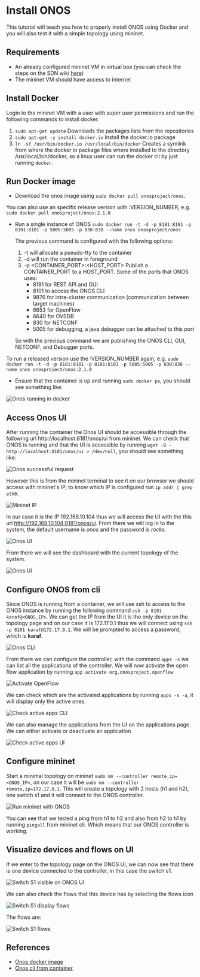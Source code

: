 # Install ONOS

This tutorial will teach you how to properly install ONOS using Docker and you will also test it with a simple topology using mininet.

## Requirements
- An already configured mininet VM in virtual box (you can check the steps on the SDN wiki [here](http://sdn.wikidot.com/setting-up))
- The mininet VM should have access to internet

## Install Docker
Login to the mininet VM with a user with super user permissions and run the following commands to install docker.
1. `sudo apt-get update` Downloads the packages lists from the repositories
1. `sudo apt-get -y install docker.io` Install the docker.io package
1. `ln -sf /usr/bin/docker.io /usr/local/bin/docker` Creates a symlink from where the docker io package files where installed to the directory /usr/local/bin/docker, so a linux user can run the docker cli by just running `docker`.

## Run Docker image
- Download the onos image using  `sudo docker pull onosproject/onos`.

You can also use an specific release version with :VERSION_NUMBER, e.g. `sudo docker pull onosproject/onos:2.1.0`
- Run a single instance of ONOS
`sudo docker run -t -d -p 8181:8181 -p 8101:8101 -p 5005:5005 -p 830:830 --name onos onosproject/onos`

    The previous command is configured with the following options:
    1. -t will allocate a pseudo-tty to the container
    1. -d will run the container in foreground 
    1. -p <CONTAINER_PORT>:<HOST_PORT> Publish a CONTAINER_PORT to a HOST_PORT. Some of the ports that ONOS uses:
        - 8181    for REST API and GUI
        - 8101    to access the ONOS CLI
        - 9876    for intra-cluster communication (communication between target machines)
        - 6653    for OpenFlow
        - 6640    for OVSDB
        - 830     for NETCONF 
        - 5005    for debugging, a java debugger can be attached to this port
    
    So with the previous command we are publishing the ONOS CLI, GUI, NETCONF, and Debugger ports.

To run a released version use the :VERSION_NUMBER again, e.g. `sudo docker run -t -d -p 8181:8181 -p 8101:8101 -p 5005:5005 -p 830:830 --name onos onosproject/onos:2.1.0`

- Ensure that the container is up and running `sudo docker ps`, you should see something like:

![Onos running in docker](./res/install/onos_running.png)

## Access Onos UI

After running the container the Onos UI should be accessible through the following url http://localhost:8181/onos/ui from mininet. We can check that ONOS is running and that the UI is accessible by running `wget -O - http://localhost:8181/onos/ui > /dev/null`, you should see something like:

![Onos successful request](./res/install/onos_request.png)

However this is from the mininet terminal to see it on our browser we should access with mininet's IP, to know which IP is configured run `ip addr | grep eth0`. 

![Mininet IP](./res/install/mininet_ip.png)

In our case it is the IP 192.168.10.104 thus we will access the UI with the this url http://192.168.10.104:8181/onos/ui. From there we will log in to the system, the default username is _onos_ and the password is _rocks_.

![Onos UI](./res/install/onos_ui.png)

From there we will see the dashboard with the current topology of the system.

![Onos UI](./res/install/onos_ui_logged.png)

## Configure ONOS from cli
Since ONOS is running from a container, we will use ssh to access to the ONOS instance by running the following command `ssh -p 8101 karaf@<ONOS_IP>`. We can get the IP from the UI it is the only device on the topology page and on our case it is 172.17.0.1 thus we will connect using `ssh -p 8101 karaf@172.17.0.1`. We will be prompted to access a password, which is **karaf**.

![Onos CLI](./res/install/onos_cli.png)

From there we can configure the controller, with the command `apps -s` we can list all the applications of the controller. We will now activate the open flow application by running `app activate org.onosproject.openflow`

![Activate OpenFlow](./res/install/activate_openflow.png)

We can check which are the activated applications by running `apps -s -a`, it will display only the active ones.

![Check active apps CLI](./res/install/check_active_apps.png)

We can also manage the applications from the UI on the applications page. We can either activate or deactivate an application

![Check active apps UI](./res/install/apps_on_ui.png)

## Configure mininet
Start a minimal topology on mininet `sudo mn --controller remote,ip=<ONOS_IP>`, on our case it will be `sudo mn --controller remote,ip=172.17.0.1`. This will create a topology with 2 hosts (h1 and h2), one switch s1 and it will connect to the ONOS controller.

![Run mininet with ONOS](./res/install/mininet_with_onos.png)

You can see that we tested a ping from h1 to h2 and also from h2 to h1 by running `pingall` from mininet cli. Which means that our ONOS controller is working.

## Visualize devices and flows on UI

If we enter to the topology page on the ONOS UI, we can now see that there is one device connected to the controller, in this case the switch s1.

![Switch S1 visible on ONOS UI](./res/install/one_switch.png)

We can also check the flows that this device has by selecting the flows icon

![Switch S1 display flows](./res/install/display_flows.png)

The flows are:

![Switch S1 flows](./res/install/flows.png)

## References

- [Onos docker image](https://wiki.onosproject.org/display/ONOS/Single+Instance+Docker+deployment)
- [Onos cli from container](https://wiki.onosproject.org/pages/viewpage.action?pageId=3444271)